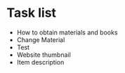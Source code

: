 # Task list

- How to obtain materials and books
- Change Material
- Test
- Website thumbnail
- Item description
